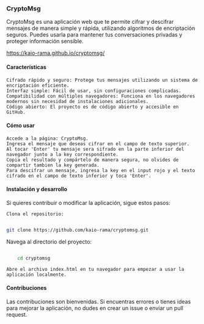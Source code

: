 ### CryptoMsg

CryptoMsg es una aplicación web que te permite cifrar y descifrar mensajes de manera simple y rápida, utilizando algoritmos de encriptación seguros. Puedes usarla para mantener tus conversaciones privadas y proteger información sensible.

https://kaio-rama.github.io/cryptomsg/

#### Características

    Cifrado rápido y seguro: Protege tus mensajes utilizando un sistema de encriptación eficiente.
    Interfaz simple: Fácil de usar, sin configuraciones complicadas.
    Compatibilidad con múltiples navegadores: Funciona en los navegadores modernos sin necesidad de instalaciones adicionales.
    Código abierto: El proyecto es de código abierto y accesible en GitHub.

#### Cómo usar

    Accede a la página: CryptoMsg.
    Ingresa el mensaje que deseas cifrar en el campo de texto superior.
    Al tocar 'Enter' tu mensaje sera sifrado en la parte inferior del navegador junto a la key correspondiente.
    Copia el resultado y compártelo de manera segura, no olvides de compartir tambien la key generada.
    Para descifrar un mensaje, ingresa la key en el input rojo y el texto cifrado en el campo de texto inferior y toca 'Enter'.

#### Instalación y desarrollo

Si quieres contribuir o modificar la aplicación, sigue estos pasos:

    Clona el repositorio:

````    bash

git clone https://github.com/kaio-rama/cryptomsg.git

````

Navega al directorio del proyecto:

```` bash

    cd cryptomsg
````

    Abre el archivo index.html en tu navegador para empezar a usar la aplicación localmente.

#### Contribuciones

Las contribuciones son bienvenidas. Si encuentras errores o tienes ideas para mejorar la aplicación, no dudes en crear un issue o enviar un pull request.
